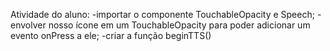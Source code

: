Atividade do aluno:
-importar o componente TouchableOpacity e Speech;
-envolver nosso ícone em um TouchableOpacity para poder adicionar um evento onPress a ele;
-criar a função beginTTS()
